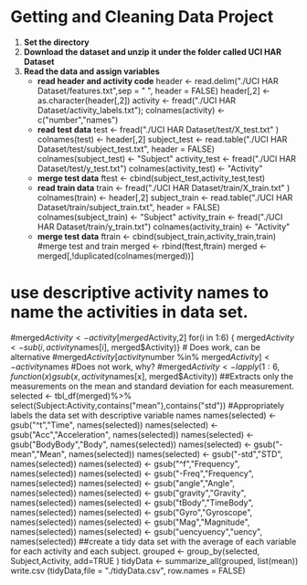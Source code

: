 # Getting and Cleaning Data Project
1. **Set the directory**
2. **Download the dataset and unzip it under the folder called UCI HAR Dataset**
3. **Read the data and assign variables**
    * **read header and activity code**
header <- read.delim("./UCI HAR Dataset/features.txt",sep = " ", header = FALSE)
header[,2] <- as.character(header[,2])
activity <- fread("./UCI HAR Dataset/activity_labels.txt"); colnames(activity) <- c("number","names")
    * **read test data**
test <- fread("./UCI HAR Dataset/test/X_test.txt" )
colnames(test) <- header[,2]
subject_test <- read.table("./UCI HAR Dataset/test/subject_test.txt", header = FALSE)
colnames(subject_test) <- "Subject"
activity_test <- fread("./UCI HAR Dataset/test/y_test.txt")
colnames(activity_test) <- "Activity"
    * **merge test data**
ftest <- cbind(subject_test,activity_test,test)
    * **read train data**
train <- fread("./UCI HAR Dataset/train/X_train.txt" )
colnames(train) <- header[,2]
subject_train <- read.table("./UCI HAR Dataset/train/subject_train.txt", header = FALSE)
colnames(subject_train) <- "Subject"
activity_train <- fread("./UCI HAR Dataset/train/y_train.txt")
colnames(activity_train) <- "Activity"
    * **merge test data**
ftrain <- cbind(subject_train,activity_train,train)
#merge test and train
merged <- rbind(ftest,ftrain)
merged <- merged[,!duplicated(colnames(merged))]
# use descriptive activity names to name the activities in data set.
#merged$Activity <- activity[merged$Activity,2] 
for(i in 1:6) { merged$Activity <-  sub(i,activity$names[i], merged$Activity)}
        # Does work, can be alternative    #merged$Activity[activity$number %in% merged$Activity] <- activity$names
        #Does not work, why?    #merged$Activity <- lapply(1:6, function(x) gsub(x,activity$names[x], merged$Activity))
##Extracts only the measurements on the mean and standard deviation for each measurement.
selected <- tbl_df(merged)%>% select(Subject:Activity,contains("mean"),contains("std"))
#Appropriately labels the data set with descriptive variable names
names(selected) <-  gsub("^t","Time", names(selected))
names(selected) <-  gsub("Acc","Acceleration", names(selected))
names(selected) <-  gsub("BodyBody","Body", names(selected))
names(selected) <-  gsub("-mean","Mean", names(selected))
names(selected) <-  gsub("-std","STD", names(selected))
names(selected) <-  gsub("^f","Frequency", names(selected))
names(selected) <-  gsub("-Freq","Frequency", names(selected))
names(selected) <-  gsub("angle","Angle", names(selected))
names(selected) <-  gsub("gravity","Gravity", names(selected))
names(selected) <-  gsub("tBody","TimeBody", names(selected))
names(selected) <-  gsub("Gyro","Gyroscope", names(selected))
names(selected) <-  gsub("Mag","Magnitude", names(selected))
names(selected) <-  gsub("uencyuency","uency", names(selected))
##create a tidy data set with the average of each variable for each activity and each subject.
grouped <- group_by(selected, Subject,Activity, add=TRUE ) 
tidyData <- summarize_all(grouped, list(mean))       
write.csv (tidyData,file = "./tidyData.csv", row.names = FALSE)  
